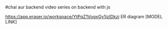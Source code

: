 #chai aur backend
video series on backend with js

https://app.eraser.io/workspace/YtPqZ1VogxGy1jzIDkzj
ER diagram [MODEL LINK]